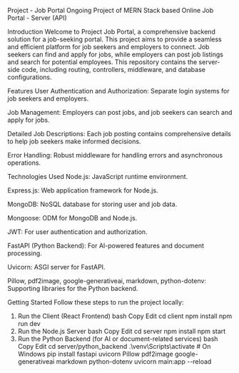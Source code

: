 Project - Job Portal
Ongoing Project of MERN Stack based Online Job Portal - Server (API)

Introduction
Welcome to Project Job Portal, a comprehensive backend solution for a job-seeking portal. This project aims to provide a seamless and efficient platform for job seekers and employers to connect. Job seekers can find and apply for jobs, while employers can post job listings and search for potential employees. This repository contains the server-side code, including routing, controllers, middleware, and database configurations.

Features
User Authentication and Authorization: Separate login systems for job seekers and employers.

Job Management: Employers can post jobs, and job seekers can search and apply for jobs.

Detailed Job Descriptions: Each job posting contains comprehensive details to help job seekers make informed decisions.

Error Handling: Robust middleware for handling errors and asynchronous operations.

Technologies Used
Node.js: JavaScript runtime environment.

Express.js: Web application framework for Node.js.

MongoDB: NoSQL database for storing user and job data.

Mongoose: ODM for MongoDB and Node.js.

JWT: For user authentication and authorization.

FastAPI (Python Backend): For AI-powered features and document processing.

Uvicorn: ASGI server for FastAPI.

Pillow, pdf2image, google-generativeai, markdown, python-dotenv: Supporting libraries for the Python backend.

Getting Started
Follow these steps to run the project locally:

1. Run the Client (React Frontend)
bash
Copy
Edit
cd client
npm install
npm run dev
2. Run the Node.js Server
bash
Copy
Edit
cd server
npm install
npm start
3. Run the Python Backend (for AI or document-related services)
bash
Copy
Edit
cd server/python_backend
.\venv\Scripts\activate        # On Windows
pip install fastapi uvicorn Pillow pdf2image google-generativeai markdown python-dotenv
uvicorn main:app --reload
